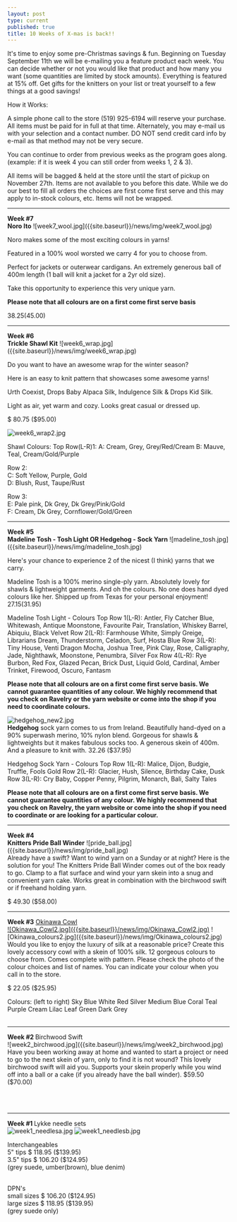 ```yaml
---
layout: post
type: current
published: true
title: 10 Weeks of X-mas is back!!
---
```


It's time to enjoy some pre-Christmas savings & fun.
Beginning on Tuesday September 11th we will be e-mailing you a feature product each week.
You can decide whether or not you would like that product and how many you want (some quantities are limited by stock amounts).
Everything is featured at 15% off. 
Get gifts for the knitters on your list or treat yourself to a few things at a good savings!

How it Works:

A simple phone call to the store (519) 925-6194 will reserve your purchase. All items must be paid for in full at that time. Alternately, you may e-mail us with your selection and a contact number. DO NOT send credit card info by e-mail as that method may not be very secure.

You can continue to order from previous weeks as the program goes along. (example: if it is week 4 you can still order from weeks 1, 2 & 3).

All items will be bagged & held at the store until the start of pickup on November 27th. Items are not available to you before this date. While we do our best to fill all orders the choices are first come first serve and this may apply to in-stock colours, etc. Items will not be wrapped.
<hr>
<strong>Week #7<br />
Noro Ito</strong>
![week7_wool.jpg]({{site.baseurl}}/news/img/week7_wool.jpg)

Noro makes some of the most exciting colours in yarns! 

Featured in a 100% wool worsted we carry 4 for you to choose from. 

Perfect for jackets or outerwear cardigans. An extremely generous ball of 400m length (1 ball will knit a jacket for a 2yr old size).

Take this opportunity to experience this very unique yarn.

**Please note that all colours are on a first come first serve basis**

$38.25     ($45.00) 
<hr>
<strong>Week #6 <br />
Trickle Shawl Kit</strong>
![week6_wrap.jpg]({{site.baseurl}}/news/img/week6_wrap.jpg)

Do you want to have an awesome wrap for the winter season?  

Here is an easy to knit pattern that showcases some awesome yarns!  

Urth Coexist, Drops Baby Alpaca Silk, Indulgence Silk & Drops Kid Silk.  

Light as air, yet warm and cozy. Looks great casual or dressed up.

$ 80.75     ($95.00)

![week6_wrap2.jpg]({{site.baseurl}}/news/img/week6_wrap2.jpg)

Shawl Colours:
Top Row(L-R)1: 
A: Cream, Grey, Grey/Red/Cream
B: Mauve, Teal, Cream/Gold/Purple

Row 2:  
C: Soft Yellow, Purple, Gold   
D:  Blush, Rust, Taupe/Rust

Row 3:  
E: Pale pink, Dk Grey, Dk Grey/Pink/Gold   
F: Cream, Dk Grey, Cornflower/Gold/Green

<hr>
<strong>Week #5 <br />
Madeline Tosh - Tosh Light OR Hedgehog - Sock Yarn</strong>
![madeline_tosh.jpg]({{site.baseurl}}/news/img/madeline_tosh.jpg)


Here's your chance to experience 2 of the nicest (I think) yarns that we carry. 

Madeline Tosh is a 100% merino single-ply yarn. Absolutely lovely for shawls & lightweight garments. And oh the colours. No one does hand dyed colours like her. Shipped up from Texas for your personal enjoyment!
$27.15     ($31.95)
 
Madeline Tosh Light - Colours
Top Row 1(L-R): Antler, Fly Catcher Blue, Whitewash, Antique Moonstone, Favourite Pair, Translation, Whiskey Barrel, Abiquiu, Black Velvet
Row 2(L-R): Farmhouse White, Simply Greige, Librarians Dream, Thunderstorm, 
      Celadon, Surf, Hosta Blue
Row 3(L-R): Tiny House, Venti Dragon Mocha, Joshua Tree, Pink Clay, Rose,
      Calligraphy, Jade, Nighthawk, Moonstone, Penumbra, Silver Fox
Row 4(L-R): Rye Burbon, Red Fox, Glazed Pecan, Brick Dust, Liquid Gold, Cardinal, Amber Trinket, Firewood, Oscuro, Fantasm

**Please note that all colours are on a first come first serve basis. We cannot guarantee quantities of any colour.  We highly recommend that you check on Ravelry or the yarn website or come into the shop if you need to coordinate colours.**

![hedgehog_new2.jpg]({{site.baseurl}}/news/img/hedgehog_new.jpg)<br /><strong>Hedgehog</strong> sock yarn comes to us from Ireland. Beautifully hand-dyed on a 90% superwash merino, 10% nylon blend. Gorgeous for shawls & lightweights but it makes fabulous socks too. A generous skein of 400m. And a pleasure to knit with. 
32.26     ($37.95)

Hedgehog Sock Yarn - Colours
Top Row 1(L-R): Malice, Dijon, Budgie, Truffle, Fools Gold
Row 2(L-R): Glacier, Hush, Silence, Birthday Cake, Dusk
Row 3(L-R): Cry Baby, Copper Penny, Pilgrim, Monarch, Bali, Salty Tales
                                                                                                  
**Please note that all colours are on a first come first serve basis. We cannot guarantee quantities of any colour.  We highly recommend that you check on Ravelry, the yarn website or come into the shop if you need to coordinate or are looking for a particular colour.**

<hr>
<strong>Week #4 <br />
Knitters Pride Ball Winder</strong>
![pride_ball.jpg]({{site.baseurl}}/news/img/pride_ball.jpg)<br />
Already have a swift?  Want to wind yarn on a Sunday or at night?  Here is the solution for you!  The Knitters Pride Ball Winder comes out of the box ready to go. Clamp to a flat surface and wind your yarn skein into a snug and convenient yarn cake. 
Works great in combination with the birchwood swift or if freehand holding yarn.

$ 49.30     ($58.00)
<hr>
<strong>Week #3</strong>
<a href="https://www.ravelry.com/patterns/library/okinawa-cowl">Okinawa Cowl</a><br />
<a href="https://www.ravelry.com/patterns/library/okinawa-cowl">![Okinawa_Cowl2.jpg]({{site.baseurl}}/news/img/Okinawa_Cowl2.jpg)</a>
![Okinawa_colours2.jpg]({{site.baseurl}}/news/img/Okinawa_colours2.jpg)
Would you like to enjoy the luxury of silk at a reasonable price?  Create this lovely accessory cowl with a skein of 100% silk. 12 gorgeous colours to choose from. Comes complete with pattern. Please check the photo of the colour choices and list of names. You can indicate your colour when you call in to the store.

$ 22.05     ($25.95)

Colours: (left to right)
Sky Blue
White
Red
Silver
Medium Blue
Coral
Teal
Purple
Cream
Lilac
Leaf Green
Dark Grey
<br /><br />
<hr>
<strong>Week #2  </strong>
Birchwood Swift<br />
![week2_birchwood.jpg]({{site.baseurl}}/news/img/week2_birchwood.jpg)
Have you been working away at home and wanted to start a project or need to go to the next skein of yarn, only to find it is not wound? This lovely birchwood swift will aid you. Supports your skein properly while you wind off into a ball or a cake (if you already have the ball winder).
$59.50     ($70.00)

<br /><br />
<hr>

<strong>Week #1  </strong>
Lykke needle sets <br />
![week1_needlesa.jpg]({{site.baseurl}}/news/img/week1_needlesa.jpg)
![week1_needlesb.jpg]({{site.baseurl}}/news/img/week1_needlesb.jpg)

Interchangeables<br />
5" tips   $ 118.95     ($139.95)<br />
3.5" tips  $ 106.20    ($124.95)<br />
(grey suede, umber(brown), blue denim)<br /><br />

DPN's   <br />
small sizes  $ 106.20    ($124.95)<br />
large sizes   $ 118.95     ($139.95)<br />
(grey suede only)

<br /><br /><br />
